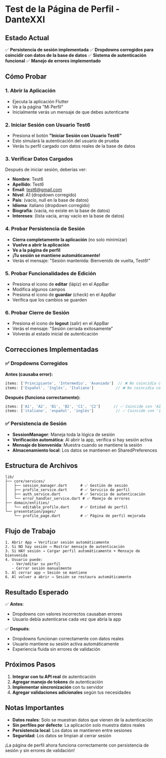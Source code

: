 # Test de la Página de Perfil - DanteXXI

## Estado Actual

✅ **Persistencia de sesión implementada**
✅ **Dropdowns corregidos para coincidir con datos de la base de datos**
✅ **Sistema de autenticación funcional**
✅ **Manejo de errores implementado**

## Cómo Probar

### 1. **Abrir la Aplicación**
- Ejecuta la aplicación Flutter
- Ve a la página "Mi Perfil"
- Inicialmente verás un mensaje de que debes autenticarte

### 2. **Iniciar Sesión con Usuario Test6**
- Presiona el botón **"Iniciar Sesión con Usuario Test6"**
- Esto simulará la autenticación del usuario de prueba
- Verás tu perfil cargado con datos reales de la base de datos

### 3. **Verificar Datos Cargados**
Después de iniciar sesión, deberías ver:

- **Nombre**: Test6
- **Apellido**: Test6  
- **Email**: test6@gmail.com
- **Nivel**: A1 (dropdown corregido)
- **País**: (vacío, null en la base de datos)
- **Idioma**: italiano (dropdown corregido)
- **Biografía**: (vacía, no existe en la base de datos)
- **Intereses**: (lista vacía, array vacío en la base de datos)

### 4. **Probar Persistencia de Sesión**
- **Cierra completamente la aplicación** (no solo minimizar)
- **Vuelve a abrir la aplicación**
- **Ve a la página de perfil**
- **¡Tu sesión se mantiene automáticamente!**
- Verás el mensaje: "Sesión mantenida: Bienvenido de vuelta, Test6!"

### 5. **Probar Funcionalidades de Edición**
- Presiona el icono de **editar** (lápiz) en el AppBar
- Modifica algunos campos
- Presiona el icono de **guardar** (check) en el AppBar
- Verifica que los cambios se guarden

### 6. **Probar Cierre de Sesión**
- Presiona el icono de **logout** (salir) en el AppBar
- Verás el mensaje: "Sesión cerrada exitosamente"
- Volverás al estado inicial de autenticación

## Correcciones Implementadas

### ✅ **Dropdowns Corregidos**

**Antes (causaba error):**
```dart
items: ['Principiante', 'Intermedio', 'Avanzado']  // ❌ No coincidía con 'A1'
items: ['Español', 'Inglés', 'Italiano']          // ❌ No coincidía con 'italiano'
```

**Después (funciona correctamente):**
```dart
items: ['A1', 'A2', 'B1', 'B2', 'C1', 'C2']      // ✅ Coincide con 'A1'
items: ['italiano', 'español', 'inglés']          // ✅ Coincide con 'italiano'
```

### ✅ **Persistencia de Sesión**

- **SessionManager**: Maneja toda la lógica de sesión
- **Verificación automática**: Al abrir la app, verifica si hay sesión activa
- **Mensaje de bienvenida**: Muestra cuando se mantiene la sesión
- **Almacenamiento local**: Los datos se mantienen en SharedPreferences

## Estructura de Archivos

```
lib/
├── core/services/
│   ├── session_manager.dart      # ✅ Gestión de sesión
│   ├── profile_service.dart      # ✅ Servicio de perfil
│   ├── auth_service.dart         # ✅ Servicio de autenticación
│   └── error_handler_service.dart # ✅ Manejo de errores
├── domain/entities/
│   └── editable_profile.dart     # ✅ Entidad de perfil
└── presentation/pages/
    └── profile_page.dart         # ✅ Página de perfil mejorada
```

## Flujo de Trabajo

```
1. Abrir App → Verificar sesión automáticamente
2. Si NO hay sesión → Mostrar mensaje de autenticación
3. Si HAY sesión → Cargar perfil automáticamente + Mensaje de bienvenida
4. Usuario puede:
   - Ver/editar su perfil
   - Cerrar sesión manualmente
5. Al cerrar app → Sesión se mantiene
6. Al volver a abrir → Sesión se restaura automáticamente
```

## Resultado Esperado

✅ **Antes**: 
- Dropdowns con valores incorrectos causaban errores
- Usuario debía autenticarse cada vez que abría la app

✅ **Después**: 
- Dropdowns funcionan correctamente con datos reales
- Usuario mantiene su sesión activa automáticamente
- Experiencia fluida sin errores de validación

## Próximos Pasos

1. **Integrar con tu API real** de autenticación
2. **Agregar manejo de tokens** de autenticación
3. **Implementar sincronización** con tu servidor
4. **Agregar validaciones adicionales** según tus necesidades

## Notas Importantes

- **Datos reales**: Solo se muestran datos que vienen de la autenticación
- **Sin perfiles por defecto**: La aplicación solo muestra datos reales
- **Persistencia local**: Los datos se mantienen entre sesiones
- **Seguridad**: Los datos se limpian al cerrar sesión

¡La página de perfil ahora funciona correctamente con persistencia de sesión y sin errores de validación!
